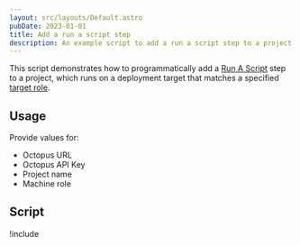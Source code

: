 ```yaml
---
layout: src/layouts/Default.astro
pubDate: 2023-01-01
title: Add a run a script step
description: An example script to add a run a script step to a project.
---
```


This script demonstrates how to programmatically add a [Run A Script](/docs/deployments/custom-scripts/run-a-script-step/) step to a project, which runs on a deployment target that matches a specified [target role](/docs/infrastructure/deployment-targets/index.md#target-roles).

## Usage

Provide values for:

- Octopus URL
- Octopus API Key
- Project name
- Machine role

## Script

!include <create-script-step-scripts>
